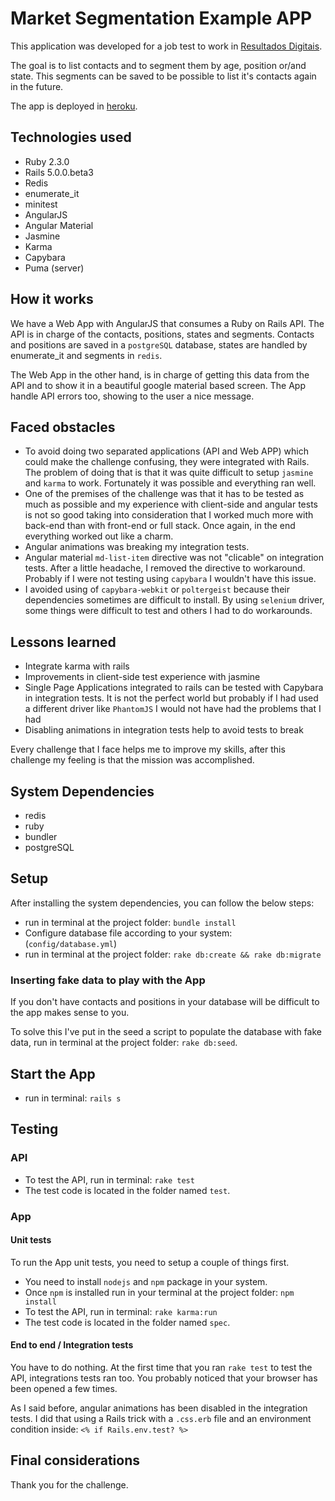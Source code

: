 # Market Segmentation Example APP

This application was developed for a job test to work in [Resultados Digitais](http://resultadosdigitais.com.br).

The goal is to list contacts and to segment them by age, position or/and state. This segments can be saved to be possible to list it's contacts again in the future.

The app is deployed in [heroku]().

## Technologies used

- Ruby 2.3.0
- Rails 5.0.0.beta3
- Redis
- enumerate_it
- minitest
- AngularJS
- Angular Material
- Jasmine
- Karma
- Capybara
- Puma (server)

## How it works

We have a Web App with AngularJS that consumes a Ruby on Rails API. The API is in charge of the contacts, positions, states and segments. Contacts and positions are saved in a `postgreSQL` database, states are handled by enumerate_it and segments in `redis`.

The Web App in the other hand, is in charge of getting this data from the API and to show it in a beautiful google material based screen. The App handle API errors too, showing to the user a nice message.

## Faced obstacles

- To avoid doing two separated applications (API and Web APP) which could make the challenge confusing, they were integrated with Rails. The problem of doing that is that it was quite difficult to setup `jasmine` and `karma` to work. Fortunately it was possible and everything ran well.
- One of the premises of the challenge was that it has to be tested as much as possible and my experience with client-side and angular tests is not so good taking into consideration that I worked much more with back-end than with front-end or full stack. Once again, in the end everything worked out like a charm.
- Angular animations was breaking my integration tests.
- Angular material `md-list-item` directive was not "clicable" on integration tests. After a little headache, I removed the directive to workaround. Probably if I were not testing using `capybara` I wouldn't have this issue.
- I avoided using of `capybara-webkit` or `poltergeist` because their dependencies sometimes are difficult to install. By using `selenium` driver, some things were difficult to test and others I had to do workarounds.

## Lessons learned

- Integrate karma with rails
- Improvements in client-side test experience with jasmine
- Single Page Applications integrated to rails can be tested with Capybara in integration tests. It is not the perfect world but probably if I had used a different driver like `PhantomJS` I would not have had the problems that I had
- Disabling animations in integration tests help to avoid tests to break

Every challenge that I face helps me to improve my skills, after this challenge my feeling is that the mission was accomplished.

## System Dependencies

- redis
- ruby
- bundler
- postgreSQL

## Setup

After installing the system dependencies, you can follow the below steps:

- run in terminal at the project folder: `bundle install`
- Configure database file according to your system: (`config/database.yml`)
- run in terminal at the project folder: `rake db:create && rake db:migrate`

### Inserting fake data to play with the App

If you don't have contacts and positions in your database will be difficult to the app makes sense to you.

To solve this I've put in the seed a script to populate the database with fake data, run in terminal at the project folder: `rake db:seed`.

## Start the App

- run in terminal: `rails s`

## Testing

### API

- To test the API, run in terminal: `rake test`
- The test code is located in the folder named `test`.

### App

#### Unit tests

To run the App unit tests, you need to setup a couple of things first.

- You need to install `nodejs` and `npm` package in your system.
- Once `npm` is installed run in your terminal at the project folder: `npm install`
- To test the API, run in terminal: `rake karma:run`
- The test code is located in the folder named `spec`.

#### End to end / Integration tests

You have to do nothing. At the first time that you ran `rake test` to test the API, integrations tests ran too. You probably noticed that your browser has been opened a few times.

As I said before, angular animations has been disabled in the integration tests. I did that using a Rails trick with a `.css.erb` file and an environment condition inside: `<% if Rails.env.test? %>`

## Final considerations

Thank you for the challenge.